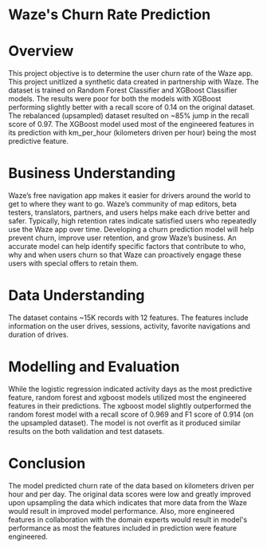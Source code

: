 # Waze's Churn Rate Prediction

# Overview
This project objective is to determine the user churn rate of the Waze app. This project unitlized a synthetic data created in partnership with Waze. The dataset is trained on Random Forest Classifier and XGBoost Classifier models. The results were poor for both the models with XGBoost performing slightly better with a recall score of 0.14 on the original dataset. The rebalanced (upsampled) dataset resulted on ~85% jump in the recall score of 0.97. The XGBoost model used most of the engineered features in its prediction with km_per_hour (kilometers driven per hour) being the most predictive feature.

# Business Understanding
Waze’s free navigation app makes it easier for drivers around the world to get to where they want to go. Waze’s community of map editors, beta testers, translators, partners, and users helps make each drive better and safer. Typically, high retention rates indicate satisfied users who repeatedly use the Waze app over time. Developing a churn prediction model will help prevent churn, improve user retention, and grow Waze’s business. An accurate model can help identify specific factors that contribute to who, why and when users churn so that Waze can proactively engage these users with special offers to retain them.

# Data Understanding
The dataset contains ~15K records with 12 features. The features include information on the user drives, sessions, activity, favorite navigations and duration of drives.

# Modelling and Evaluation
While the logistic regression indicated activity days as the most predictive feature, random forest and xgboost models utilized most the engineered features in their predictions. The xgboost model slightly outperformed the random forest model with a recall score of 0.969 and F1 score of 0.914 (on the upsampled dataset). The model is not overfit as it produced similar results on the both validation and test datasets.

# Conclusion
The model predicted churn rate of the data based on kilometers driven per hour and per day. The original data scores were low and greatly improved upon upsampling the data which indicates that more data from the Waze would result in improved model performance. Also, more engineered features in collaboration with the domain experts would result in model's performance as most the features included in prediction were feature engineered.

